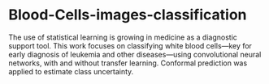 # Blood-Cells-images-classification
The use of statistical learning is growing in medicine as a diagnostic support tool. This work focuses on classifying white blood cells—key for early diagnosis of leukemia and other diseases—using convolutional neural networks, with and without transfer learning. Conformal prediction was applied to estimate class uncertainty.
